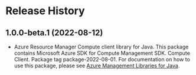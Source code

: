 # Release History

## 1.0.0-beta.1 (2022-08-12)

- Azure Resource Manager Compute client library for Java. This package contains Microsoft Azure SDK for Compute Management SDK. Compute Client. Package tag package-2022-08-01. For documentation on how to use this package, please see [Azure Management Libraries for Java](https://aka.ms/azsdk/java/mgmt).
